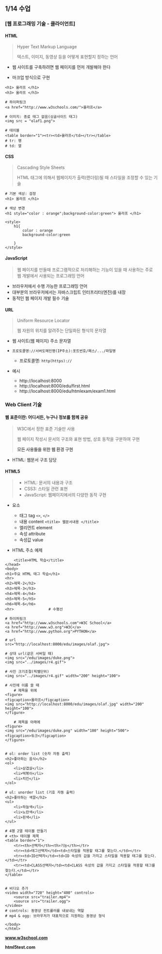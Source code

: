 ## 1/14 수업


### [웹 프로그래밍 기술 - 클라이언트]

#### HTML

> Hyper Text Markup Language
>
> 텍스트, 이미지, 동영상 등을 어떻게 표현할지 정하는 언어

* 웹 사이트를 구축하려면 웹 페이지를 먼저 개발해야 한다

* 마크업 방식으로 구현

``` 
<h1> 올라프 </h1>
<h3> 올라프 </h3>

# 하이퍼링크
<a href="http://www.w3schools.com/">올라프</a> 

# 이미지: 종료 태그 없음(싱글사이드 태그)
<img src = "olaf1.png">

# 테이블
<table border="1"><tr><td>올라프</td></tr></table>
# tr: 행
# td: 열
```





#### CSS

> Cascading Style Sheets
>
> HTML 태그에 의해서 웹페이지가 출력(랜더링)될 때 스타일을 조정할 수 있는 기술

```
# 기본 색상: 검정
<h1> 올라프 </h1>

# 색상 변경
<h1 style="color : orange";background-color:green"> 올라프 </h1> 

<style>
	h1{
		color : orange
		background-color:green
	
	}
</style>
```





#### JavaScript

> 웹 페이지를 만들때 프로그램적으로 처리해하는 기능이 있을 때 사용하는 주로 웹 개발에서 사용되는 프로그래밍 언어

* 브라우저에서 수행 가능한 프로그래밍 언어
* 대부분의 브라우저에서는 자바스크립트 인터프리터(엔진)를 내장
* 동적인 웹 페이지 개발 필수 기술



#### URL

> Uniform Resource Locator
>
> 웹 자원의 위치를 알려주는 단일화된 형식의 문자열

* 웹 사이트(웹 페이지) 주소 문자열

* `프로토콜명://서버도메인명(IP주소):포트번호/패스/.../파일명`
  * 프로토콜명: `http(https)://`

* 예시
  * http://localhost:8000
  * http://localhost:8000/edu/first.html
  * http://localhost:8000/edu/htmlexam/exam1.html







### Web Client 기술

#### 웹 표준이란: 어디서든, 누구나 정보를 함께 공유

> W3C에서 정한 표준 기술만 사용
>
> 웹 페이지 작성시 문서의 구조와 표현 방법, 상호 동작을 구분하여 구현
>
> **모든 사용들을 위한 웹 환경 구현**

* HTML: 웹문서 구조 담당



#### HTML5

> * HTML: 문서의 내용과 구조
> * CSS3: 스타일 관련 표현
> * JavaScript: 웹페이지에서의 다양한 동작 구현

* 요소
  * 태그 tag `<>`, `</>`
  * 내용 content `<title> 웹문서내용 </title`>
  * 엘리먼트 element
  * 속성 attribute
  * 속성값 value





* HTML 주소 예제

```
    <title>HTML 학습</title>
</head>
<body>
<h1>주요 HTML 태그 학습</h1>
<hr>
<h2>제목-2</h2>
<h3>제목-3</h3>
<h4>제목-4</h4>
<h5>제목-5</h5>
<h6>제목-6</h6>
<hr>				# 수평선

# 하이퍼링크
<a href="http://www.w3schools.com">W3C School</a>
<a href="http://www.w3.org">W3C</a>
<a href="http://www.python.org">PYTHON</a>

# url
src="http://localhost:8000/edu/images/olaf.jpg">

# 상대 url(같은 서버일 때)
<img src="/edu/images/duke.png">
<img src="../images/r4.gif">

# 사진 크기조절(픽쎌단위)
<img src="../images/r4.gif" width="200" height="100">

# 사진에 이름 쓸 때
	# 제목을 위에
<figure>
<figcaption>올라프</figcaption>
<img src="http://localhost:8000/edu/images/olaf.jpg" width="200" height="100">
</figure>

	# 제목을 아래에
<figure>
<img src="/edu/images/duke.png" width="100" height="500">
<figcaption>듀크</figcaption>
</figure>


# ol: order list (숫자 자동 출력)
<h2>좋아하는 음식</h2>
<ol>
    <li>삼겹살</li>
    <li>떡볶이</li>
    <li>치킨</li>
</ol>

# ul: unorder list (기호 자동 출력)
<h2>좋아하는 색깔</h2>
<ul>
    <li>하늘색</li>
    <li>노란색</li>
    <li>흰색</li>
</ul>

# 4행 2열 테이블 만들기
# <th> 테이블 제목
<table border="1">
    <tr><th>선택자</th><th>기능</th></tr>
    <tr><td>태그선택자</td><td>스타일을 적용할 태그를 찾는다.</td></tr>
    <tr><td>ID선택자</td><td>ID 속성의 값을 가지고 스타일을 적용할 태그를 찾는다.</td></tr>
    <tr><td>CLASS선택자</td><td>CLASS 속성의 값을 가지고 스타일을 적용할 태그를 찾는다.</td></tr>
</table>


# 비디오 추가
<video width="720" height="400" controls>
    <source src="trailer.mp4">
    <source src="trailer.ogg">
</video>
# controls: 동영상 컨트롤러를 내보내는 역할
# mp4 & ogg: 브라우저가 대표적으로 지원하는 동영상 형식

</body>
</html>
```



**www.w3school.com**

**html5test.com**